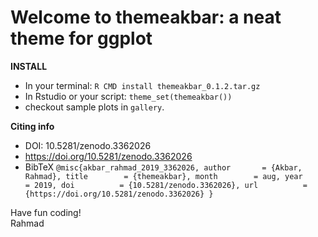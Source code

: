 # Welcome to themeakbar: a neat theme for ggplot

**INSTALL**

* In your terminal: ```R CMD install themeakbar_0.1.2.tar.gz```
* In Rstudio or your script: ```theme_set(themeakbar())```
* checkout sample plots in ```gallery```.

**Citing info**
* DOI: 10.5281/zenodo.3362026 
* https://doi.org/10.5281/zenodo.3362026
* BibTeX ```@misc{akbar_rahmad_2019_3362026,
  author       = {Akbar, Rahmad},
  title        = {themeakbar},
  month        = aug,
  year         = 2019,
  doi          = {10.5281/zenodo.3362026},
  url          = {https://doi.org/10.5281/zenodo.3362026}
}```

Have fun coding!\
Rahmad

